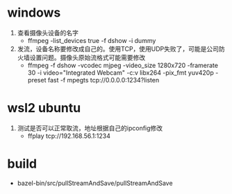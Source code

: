 # windows
1. 查看摄像头设备的名字
    * ffmpeg -list_devices true -f dshow -i dummy
2. 发流，设备名称要修改成自己的。使用TCP，使用UDP失败了，可能是公司防火墙设置问题。摄像头原始流格式可能需要修改
    * ffmpeg -f dshow -vcodec mjpeg -video_size 1280x720 -framerate 30 -i video="Integrated Webcam" -c:v libx264 -pix_fmt yuv420p -preset fast -f mpegts tcp://0.0.0.0:1234?listen

# wsl2 ubuntu
1. 测试是否可以正常取流，地址根据自己的ipconfig修改
    * ffplay tcp://192.168.56.1:1234

# build 
* bazel-bin/src/pullStreamAndSave/pullStreamAndSave